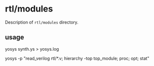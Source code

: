 # rtl/modules

Description of `rtl/modules` directory.

## usage

yosys synth.ys > yosys.log

yosys -p "read_verilog rtl/*.v; hierarchy -top top_module; proc; opt; stat"





